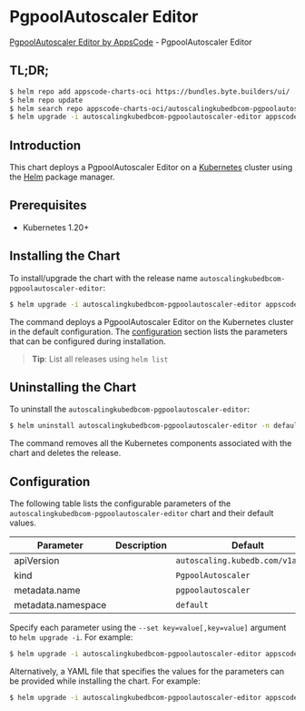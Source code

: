 # PgpoolAutoscaler Editor

[PgpoolAutoscaler Editor by AppsCode](https://appscode.com) - PgpoolAutoscaler Editor

## TL;DR;

```bash
$ helm repo add appscode-charts-oci https://bundles.byte.builders/ui/
$ helm repo update
$ helm search repo appscode-charts-oci/autoscalingkubedbcom-pgpoolautoscaler-editor --version=v0.14.0
$ helm upgrade -i autoscalingkubedbcom-pgpoolautoscaler-editor appscode-charts-oci/autoscalingkubedbcom-pgpoolautoscaler-editor -n default --create-namespace --version=v0.14.0
```

## Introduction

This chart deploys a PgpoolAutoscaler Editor on a [Kubernetes](http://kubernetes.io) cluster using the [Helm](https://helm.sh) package manager.

## Prerequisites

- Kubernetes 1.20+

## Installing the Chart

To install/upgrade the chart with the release name `autoscalingkubedbcom-pgpoolautoscaler-editor`:

```bash
$ helm upgrade -i autoscalingkubedbcom-pgpoolautoscaler-editor appscode-charts-oci/autoscalingkubedbcom-pgpoolautoscaler-editor -n default --create-namespace --version=v0.14.0
```

The command deploys a PgpoolAutoscaler Editor on the Kubernetes cluster in the default configuration. The [configuration](#configuration) section lists the parameters that can be configured during installation.

> **Tip**: List all releases using `helm list`

## Uninstalling the Chart

To uninstall the `autoscalingkubedbcom-pgpoolautoscaler-editor`:

```bash
$ helm uninstall autoscalingkubedbcom-pgpoolautoscaler-editor -n default
```

The command removes all the Kubernetes components associated with the chart and deletes the release.

## Configuration

The following table lists the configurable parameters of the `autoscalingkubedbcom-pgpoolautoscaler-editor` chart and their default values.

|     Parameter      | Description |                   Default                    |
|--------------------|-------------|----------------------------------------------|
| apiVersion         |             | <code>autoscaling.kubedb.com/v1alpha1</code> |
| kind               |             | <code>PgpoolAutoscaler</code>                |
| metadata.name      |             | <code>pgpoolautoscaler</code>                |
| metadata.namespace |             | <code>default</code>                         |


Specify each parameter using the `--set key=value[,key=value]` argument to `helm upgrade -i`. For example:

```bash
$ helm upgrade -i autoscalingkubedbcom-pgpoolautoscaler-editor appscode-charts-oci/autoscalingkubedbcom-pgpoolautoscaler-editor -n default --create-namespace --version=v0.14.0 --set apiVersion=autoscaling.kubedb.com/v1alpha1
```

Alternatively, a YAML file that specifies the values for the parameters can be provided while
installing the chart. For example:

```bash
$ helm upgrade -i autoscalingkubedbcom-pgpoolautoscaler-editor appscode-charts-oci/autoscalingkubedbcom-pgpoolautoscaler-editor -n default --create-namespace --version=v0.14.0 --values values.yaml
```
